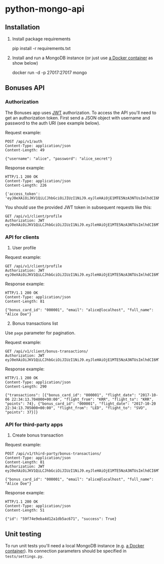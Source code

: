 # python-mongo-api

## Installation

1. Install package requirements

    pip install -r requirements.txt

2. Install and run a MongoDB instance (or just use [a Docker container](https://hub.docker.com/_/mongo/) as show below)

    docker run -d -p 27017:27017 mongo

## Bonuses API

### Authorization

The Bonuses app uses [JWT](https://jwt.io) authorization. To access the API you'll need to get an authorization token. First send a JSON object with username and password to the auth URI (see example below).

Request example:

    POST /api/v1/auth
    Content-Type: application/json
    Content-Length: 49

    {"username": "alice", "password": "alice_secret"}

Response example:

    HTTP/1.1 200 OK
    Content-Type: application/json
    Content-Length: 226

    {'access_token': 'eyJ0eXAiOiJKV1QiLCJhbGciOiJIUzI1NiJ9.eyJleHAiOjE1MTE5NzA3NTUsImlhdCI6MTUwOTM3ODc1NSwibmJmIjoxNTA5Mzc4NzU1LCJpZGVudGl0eSI6IjU5ZjYyZDM1YmE0ZDEyOTlhZDI3YWM0NCJ9.56e2PCGjBbZBoqcltD94Ump7awhqsaSJPumyEsWYkvA'}

You should use the provided JWT token in subsequent requests like this:

    GET /api/v1/client/profile
    Authorization: JWT eyJ0eXAiOiJKV1QiLCJhbGciOiJIUzI1NiJ9.eyJleHAiOjE1MTE5NzA3NTUsImlhdCI6MTUwOTM3ODc1NSwibmJmIjoxNTA5Mzc4NzU1LCJpZGVudGl0eSI6IjU5ZjYyZDM1YmE0ZDEyOTlhZDI3YWM0NCJ9.56e2PCGjBbZBoqcltD94Ump7awhqsaSJPumyEsWYkvA

### API for clients

1. User profile

Request example:

    GET /api/v1/client/profile
    Authorization: JWT eyJ0eXAiOiJKV1QiLCJhbGciOiJIUzI1NiJ9.eyJleHAiOjE1MTE5NzA3NTUsImlhdCI6MTUwOTM3ODc1NSwibmJmIjoxNTA5Mzc4NzU1LCJpZGVudGl0eSI6IjU5ZjYyZDM1YmE0ZDEyOTlhZDI3YWM0NCJ9.56e2PCGjBbZBoqcltD94Ump7awhqsaSJPumyEsWYkvA

Response example:

    HTTP/1.1 200 OK
    Content-Type: application/json
    Content-Length: 81

    {"bonus_card_id": "000001", "email": "alice@localhost", "full_name": "Alice Doe"}

2. Bonus transactions list

Use `page` parameter for pagination.

Request example:

    GET /api/v1/client/bonus-transactions/
    Authorization: JWT eyJ0eXAiOiJKV1QiLCJhbGciOiJIUzI1NiJ9.eyJleHAiOjE1MTE5NzA3NTUsImlhdCI6MTUwOTM3ODc1NSwibmJmIjoxNTA5Mzc4NzU1LCJpZGVudGl0eSI6IjU5ZjYyZDM1YmE0ZDEyOTlhZDI3YWM0NCJ9.56e2PCGjBbZBoqcltD94Ump7awhqsaSJPumyEsWYkvA

Response example:

    HTTP/1.1 200 OK
    Content-Type: application/json
    Content-Length: 290

    {"transactions": [{"bonus_card_id": "000001", "flight_date": "2017-10-06 22:34:13.704000+00:00", "flight_from": "KRR", "flight_to": "KRR", "points": 74}, {"bonus_card_id": "000001", "flight_date": "2017-10-20 22:34:13.705000+00:00", "flight_from": "LED", "flight_to": "SVO", "points": 37}]}

### API for third-party apps

1. Create bonus transaction

Request example:

    POST /api/v1/third-party/bonus-transactions/
    Content-Type: application/json
    Content-Length: 81
    Authorization: JWT eyJ0eXAiOiJKV1QiLCJhbGciOiJIUzI1NiJ9.eyJleHAiOjE1MTE5NzA3NTUsImlhdCI6MTUwOTM3ODc1NSwibmJmIjoxNTA5Mzc4NzU1LCJpZGVudGl0eSI6IjU5ZjYyZDM1YmE0ZDEyOTlhZDI3YWM0NCJ9.56e2PCGjBbZBoqcltD94Ump7awhqsaSJPumyEsWYkvA

    {"bonus_card_id": "000001", "email": "alice@localhost", "full_name": "Alice Doe"}

Response example:

    HTTP/1.1 200 OK
    Content-Type: application/json
    Content-Length: 51

    {"id": "59f74e9eba4d12a1db5ac671", "success": True}

## Unit testing
To run unit tests you'll need a local MongoDB instance (e.g. [a Docker container](https://hub.docker.com/_/mongo/)). Its connection parameters should be specified in `tests/settings.py`.
